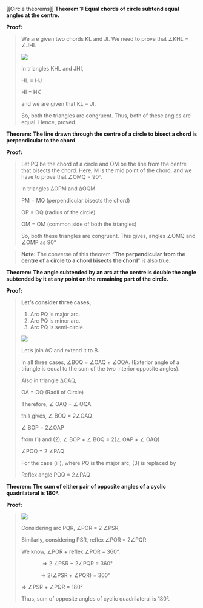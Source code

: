 [[Circle theorems]]
**Theorem 1: Equal chords of circle subtend equal angles at the centre.**

**Proof:**

> We are given two chords KL and JI. We need to prove that ∠KHL = ∠JHI. 
> 
> ![](https://media.geeksforgeeks.org/wp-content/uploads/20210305200334/CIRCLE1.PNG)
> 
> In triangles KHL and JHI, 
> 
> HL = HJ 
> 
> HI = HK 
> 
> and we are given that KL = JI. 
> 
> So, both the triangles are congruent. Thus, both of these angles are equal. Hence, proved.

**Theorem:** **The line drawn through the centre of a circle to bisect a chord is perpendicular to the chord**

**Proof:** 

> Let PQ be the chord of a circle and OM be the line from the centre that bisects the chord. Here, M is the mid point of the chord, and we have to prove that ∠OMQ = 90°. 
> 
> In triangles ΔOPM and ΔOQM. 
> 
> PM = MQ (perpendicular bisects the chord) 
> 
> OP = OQ (radius of the circle) 
> 
> OM = OM (common side of both the triangles)
> 
> So, both these triangles are congruent. This gives, angles ∠OMQ and ∠OMP as 90°

> **Note:** The converse of this theorem “**The perpendicular from the centre of a circle to a chord bisects the chord**” is also true.

**Theorem:** **The angle subtended by an arc at the centre is double the angle subtended by it at any point on the remaining part of the circle.**

**Proof:**

> **Let’s consider three cases,** 
> 
> 1. Arc PQ is major arc. 
> 2. Arc PQ is minor arc.
> 3. Arc PQ is semi-circle.
> 
> ![](https://media.geeksforgeeks.org/wp-content/uploads/20210227225545/Screenshot20210227at105130PM.jpg)
> 
> Let’s join AO and extend it to B. 
> 
> In all three cases, ∠BOQ = ∠OAQ + ∠OQA. (Exterior angle of a triangle is equal to the sum of the two interior opposite angles).
> 
> Also in triangle ΔOAQ,
> 
> OA = OQ (Radii of Circle) 
> 
> Therefore, ∠ OAQ = ∠ OQA
> 
> this gives, ∠ BOQ = 2∠OAQ
> 
> ∠ BOP = 2∠OAP
> 
> from (1) and (2), ∠ BOP + ∠ BOQ = 2(∠ OAP + ∠ OAQ)
> 
> ∠POQ = 2 ∠PAQ
> 
> For the case (iii), where PQ is the major arc, (3) is replaced by
> 
> Reflex angle POQ = 2∠PAQ

**Theorem: The sum of either pair of opposite angles of a cyclic quadrilateral is 180º.**

**Proof:** 

> ![](https://media.geeksforgeeks.org/wp-content/uploads/20210228002531/Screenshot20210228at122520AM-300x277.png)
> 
> Considering arc PQR, ∠POR = 2 ∠PSR, 
> 
> Similarly, considering PSR, reflex ∠POR = 2∠PQR
> 
> We know, ∠POR + reflex ∠POR = 360°.
> 
>               ⇒ 2 ∠PSR + 2∠PQR = 360°
> 
>              ⇒ 2(∠PSR + ∠PQR) = 360°
> 
>  ⇒ ∠PSR + ∠PQR = 180° 
> 
> Thus, sum of opposite angles of cyclic quadrilateral is 180°.

